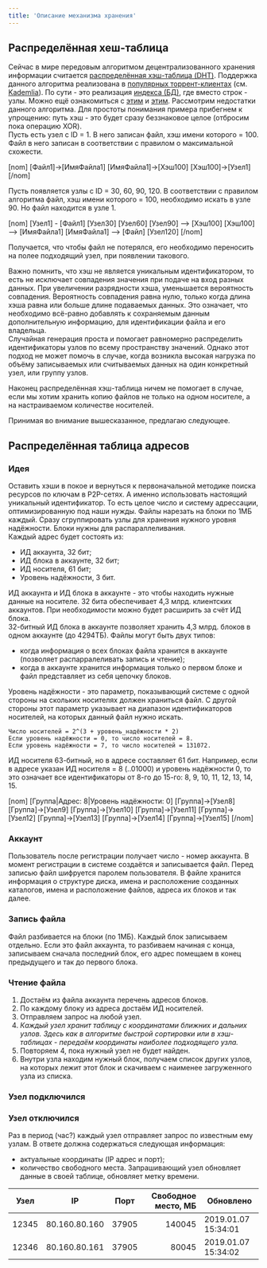 ```yaml
---
title: 'Описание механизма хранения'
---
```


## Распределённая хеш-таблица
Сейчас в мире передовым алгоритмом децентрализованного хранения информации считается [распределённая хэш-таблица (DHT)](https://ru.wikipedia.org/wiki/Распределённая_хеш-таблица). Поддержка данного алгоритма реализована в [популярных торрент-клиентах](https://ru.wikibooks.org/wiki/BitTorrent/DHT) (см. [Kademlia](https://habr.com/post/107342/)). По сути - это реализация [индекса (БД)](https://ru.wikipedia.org/wiki/Индекс_(базы_данных)), где вместо строк - узлы. 
Можно ещё ознакомиться с [этим](https://ru.wikipedia.org/wiki/Быстрая_сортировка) и [этим](https://ru.wikipedia.org/wiki/Алгоритм_сортировки).
Рассмотрим недостатки данного алгоритма. Для простоты понимания примера прибегнем к упрощению: путь хэш - это будет сразу беззнаковое целое (отбросим пока операцию XOR).  
Пусть есть узел с ID = 1. В него записан файл, хэш имени которого = 100. Файл в него записан в соответствии с правилом о максимальной схожести.  

[nom]
[Файл1]->[ИмяФайла1]
[ИмяФайла1]->[Хэш100]
[Хэш100]->[Узел1]
[/nom]

Пусть появляется узлы с ID = 30, 60, 90, 120. В соответствии с правилом алгоритма файл, хэш имени которого = 100, необходимо искать в узле 90. Но файл находится в узле 1.

[nom]
[Узел1] - [Файл1]
[Узел30]
[Узел60]
[Узел90] --> [Хэш100]
[Хэш100] --> [ИмяФайла1]
[ИмяФайла1] --> [Файл]
[Узел120]
[/nom]

Получается, что чтобы файл не потерялся, его необходимо переносить на полее подходящий узел, при появлении такового.  
  
Важно помнить, что хэш не является уникальным идентификатором, то есть не исключает совпадения значения при подаче на вход разных данных. При увеличении разрядности хэша, уменьшается вероятность совпадения. Вероятность совпадения равна нулю, только когда длина хэша равна или больше длине подаваемых данных. Это означает, что необходимо всё-равно добавлять к сохраняемым данным дополнительную информацию, для идентификации файла и его владельца.  
Случайная генерация проста и помогает равномерно распределить идентификаторы узлов по всему пространству значений. Однако этот подход не может помочь в случае, когда возникла высокая нагрузка по объёму записываемых или считываемых данных на один конкретный узел, или группу узлов.

Наконец распределённая хэш-таблица ничем не помогает в случае, если мы хотим хранить копию файлов не только на одном носителе, а на настраиваемом количестве носителей.  
  
Принимая во внимание вышесказанное, предлагаю следующее.  

## Распределённая таблица адресов
### Идея
Оставить хэши в покое и вернуться к первоначальной методике поиска ресурсов по ключам в P2P-сетях. А именно использовать настоящий уникальный идентификатор. То есть целое число и систему адрессации, оптимизированную под наши нужды. Файлы нарезать на блоки по 1МБ каждый. Сразу сгруппировать узлы для хранения нужного уровня надёжности. Блоки нужны для распараллеливания.   
Каждый адрес будет состоять из:
* ИД аккаунта, 32 бит;
* ИД блока в аккаунте, 32 бит;
* ИД носителя, 61 бит;
* Уровень надёжности, 3 бит.
  
ИД аккаунта и ИД блока в аккаунте - это чтобы находить нужные данные на носителе. 32 бита обеспечивает 4,3 млрд. клиентских аккаунтов. При необходимости можно будет расширить за счёт ИД блока.  
32-битный ИД блока в аккаунте позволяет хранить 4,3 млрд. блоков в одном аккаунте (до 4294ТБ). Файлы могут быть двух типов:
* когда информация о всех блоках файла хранится в аккаунте (позволяет распарралеливать запись и чтение);
* когда в аккаунте хранится информация только о первом блоке и файл представляет из себя цепочку блоков.  

Уровень надёжности - это параметр, показывающий системе с одной стороны на скольких носителях должен храниться файл. С другой стороны этот параметр указывает на диапазон идентификаторов носителей, на которых данный файл нужно искать.  

```
Число носителей = 2^(3 + уровень_надёжности * 2)  
Если уровень надёжности = 0, то число носителей = 8.
Если уровень надёжности = 7, то число носителей = 131072.
```

ИД носителя 63-битный, но в адресе составляет 61 бит. Например, если в адресе указан ИД носителя = 8 (..01000) и уровень надёжности 0, то это означает все идентификаторы от 8-го до 15-го: 8, 9, 10, 11, 12, 13, 14, 15.

[nom]
[Группа|Адрес: 8|Уровень надёжности: 0]
[Группа]->[Узел8]
[Группа]->[Узел9]
[Группа]->[Узел10]
[Группа]->[Узел11]
[Группа]->[Узел12]
[Группа]->[Узел13]
[Группа]->[Узел14]
[Группа]->[Узел15]
[/nom]

### Аккаунт
Пользователь после регистрации получает число - номер аккаунта. В момент регистрации в системе создаётся и записывается файл. Перед записью файл шифруется паролем пользователя. В файле хранится информация о структуре диска, имена и расположение созданных каталогов, имена и расположение файлов, адреса их блоков и так далее.

### Запись файла
Файл разбивается на блоки (по 1МБ). Каждый блок записываем отдельно. Если это файл аккаунта, то разбиваем начиная с конца, записываем сначала последний блок, его адрес помещаем в конец предыдущего и так до первого блока.

### Чтение файла
1. Достаём из файла аккаунта перечень адресов блоков. 
2. По каждому блоку из адреса достаём ИД носителей. 
3. Отправляем запрос на любой узел.
4. _Каждый узел хранит таблицу с координатами ближних и дальних узлов. Здесь как в алгоритме быстрой сортировки или в хэш-таблицах - передаём координаты наиболее подходящего узла._
5. Повторяем 4, пока нужный узел не будет найден.
6. Внутри узла находим нужный блок, получаем список других узлов, на которых лежит этот блок и скачиваем с наименее загруженного узла из списка.

### Узел подключился

### Узел отключился
Раз в период (час?) каждый узел отправляет запрос по известным ему узлам. В ответе должна содержаться следующая информация:
* актуальные координаты (IP адрес и порт);
* количество свободного места.
Запрашивающий узел обновляет данные в своей таблице, обновляет метку времени.

|  Узел  |           IP            |    Порт     | Свободное место, МБ |        Обновлено         |
| -------- | --------------------- | ------------ | ------------------------------: | --------------------------- |
| 12345 |  80.160.80.160  |   37905   |                          140045 | 2019.01.07 15:34:01 |
| 12346 |  80.160.80.161  |   37905   |                            80045 | 2019.01.07 15:34:02 |

